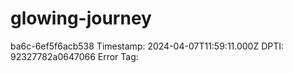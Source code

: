 # glowing-journey
ba6c-6ef5f6acb538 Timestamp: 2024-04-07T11:59:11.000Z DPTI: 92327782a0647066 Error Tag: 
